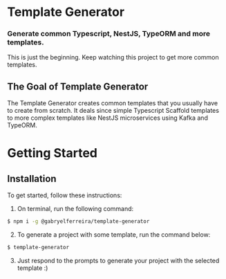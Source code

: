 

# Template Generator
### Generate common Typescript, NestJS, TypeORM and more templates.

This is just the beginning. Keep watching this project to get more common templates.

## The Goal of Template Generator

The Template Generator creates common templates that you usually have to create from scratch.
It deals since simple Typescript Scaffold templates to more complex templates like
NestJS microservices using Kafka and TypeORM.

# Getting Started

## Installation

To get started, follow these instructions:

1. On terminal, run the following command:
```bash
$ npm i -g @gabryelferreira/template-generator
```

2. To generate a project with some template, run the command below:
```bash
$ template-generator
```
3. Just respond to the prompts to generate your project with the selected template :)
